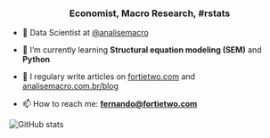 <h3 align="center">Economist, Macro Research, #rstats</h3>

- 🔭 Data Scientist at [@analisemacro](https://github.com/analisemacro)

- 🌱 I’m currently learning **Structural equation modeling (SEM)** and **Python**

- 📝 I regulary write articles on [fortietwo.com](https://fortietwo.com/) and [analisemacro.com.br/blog](https://analisemacro.com.br/blog/)

- 📫 How to reach me: **fernando@fortietwo.com**

![GitHub stats](https://github-readme-stats-git-masterrstaa-rickstaa.vercel.app/api?username=schoulten&&show_icons=true&theme=dark)
